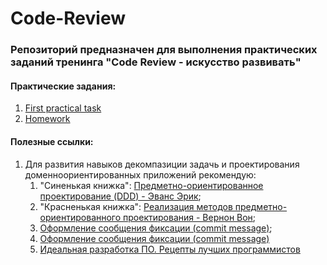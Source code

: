 # Code-Review

### Репозиторий предназначен для выполнения практических заданий тренинга "Code Review - искусство развивать"

#### Практические задания:
1. [First practical task](https://github.com/RomanProsin/Code-Review/blob/master/First%20practical%20task.md)
2. [Homework](https://github.com/RomanProsin/Code-Review/blob/master/Homework.md)

#### Полезные ссылки:
1. Для развития навыков декомпазиции задачь и проектирования доменноориентированных приложений рекомендую:
   1. "Синенькая книжка": [Предметно-ориентированное проектирование (DDD) - Эванс Эрик](https://www.ozon.ru/context/detail/id/147107976/?stat=YW5fMQ%3D%3D);
   2. "Красненькая книжка": [Реализация методов предметно-ориентированного проектирования - Вернон Вон](https://www.ozon.ru/context/detail/id/147927649/?stat=YW5fMQ%3D%3D);
   3. [Оформление сообщения фиксации (commit message)](https://chris.beams.io/posts/git-commit/);
   4. [Оформление сообщения фиксации (commit message)](https://gist.github.com/robertpainsi/b632364184e70900af4ab688decf6f53)
   5. [Идеальная разработка ПО. Рецепты лучших программистов](https://www.ozon.ru/context/detail/id/7248898/)
